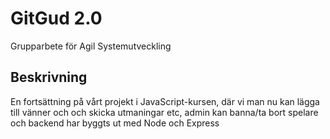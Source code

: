 # GitGud 2.0

Grupparbete för Agil Systemutveckling

## Beskrivning

En fortsättning på vårt projekt i JavaScript-kursen, där vi man nu kan lägga till vänner och och skicka utmaningar etc,
admin kan banna/ta bort spelare och backend har byggts ut med Node och Express

